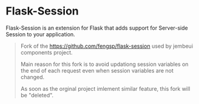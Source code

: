 Flask-Session
=============

Flask-Session is an extension for Flask that adds support for Server-side Session to your application.


> Fork of the https://github.com/fengsp/flask-session used by jembeui components project.
>
> Main reason for this fork is to avoid updationg session variables on the end of each request even when session variables are not changed.
>
> As soon as the orginal project imlement similar feature, this fork will be "deleted".
